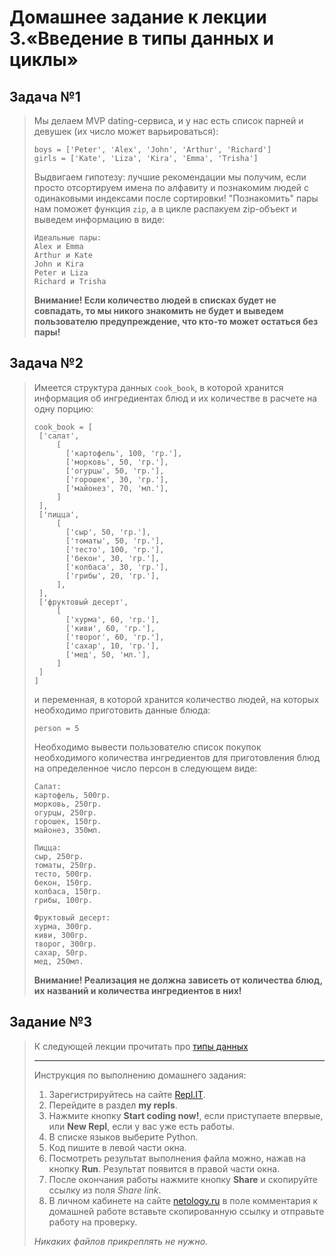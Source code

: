 # Домашнее задание к лекции 3.«Введение в типы данных и циклы»
>
## Задача №1
>Мы делаем MVP dating-сервиса, и у нас есть список парней и девушек (их число может варьироваться):
>
>```
>boys = ['Peter', 'Alex', 'John', 'Arthur', 'Richard']
>girls = ['Kate', 'Liza', 'Kira', 'Emma', 'Trisha']
>```    
>
>Выдвигаем гипотезу: лучшие рекомендации мы получим, если просто отсортируем имена по алфавиту и познакомим людей с одинаковыми индексами после сортировки!
>"Познакомить" пары нам поможет функция `zip`, а в цикле распакуем zip-объект и выведем информацию в виде:
>
>```
>Идеальные пары:
>Alex и Emma
>Arthur и Kate
>John и Kira
>Peter и Liza
>Richard и Trisha
>```    
>
>**Внимание! Если количество людей в списках будет не совпадать, то мы никого знакомить не будет и выведем пользователю предупреждение, что кто-то может остаться без пары!**
>
>
## Задача №2
>Имеется структура данных `cook_book`, в которой хранится информация об ингредиентах блюд и их количестве в расчете на одну порцию:
>```
>cook_book = [
>  ['салат',
>      [
>        ['картофель', 100, 'гр.'],
>        ['морковь', 50, 'гр.'],
>        ['огурцы', 50, 'гр.'],
>        ['горошек', 30, 'гр.'],
>        ['майонез', 70, 'мл.'],
>      ]
>  ],
>  ['пицца',  
>      [
>        ['сыр', 50, 'гр.'],
>        ['томаты', 50, 'гр.'],
>        ['тесто', 100, 'гр.'],
>        ['бекон', 30, 'гр.'],
>        ['колбаса', 30, 'гр.'],
>        ['грибы', 20, 'гр.'],
>      ],
>  ],
>  ['фруктовый десерт',
>      [
>        ['хурма', 60, 'гр.'],
>        ['киви', 60, 'гр.'],
>        ['творог', 60, 'гр.'],
>        ['сахар', 10, 'гр.'],
>        ['мед', 50, 'мл.'],  
>      ]
>  ]
>]
>```    
>и переменная, в которой хранится количество людей, на которых необходимо приготовить данные блюда:
>```
>person = 5
>```
>
>Необходимо вывести пользователю список покупок необходимого количества ингредиентов для приготовления блюд на определенное число персон в следующем виде:
>
>```
>Салат:
>картофель, 500гр.
>морковь, 250гр.
>огурцы, 250гр.
>горошек, 150гр.
>майонез, 350мл.
>
>Пицца:
>сыр, 250гр.
>томаты, 250гр.
>тесто, 500гр.
>бекон, 150гр.
>колбаса, 150гр.
>грибы, 100гр.
>
>Фруктовый десерт:
>хурма, 300гр.
>киви, 300гр.
>творог, 300гр.
>сахар, 50гр.
>мед, 250мл.
>```
>**Внимание! Реализация не должна зависеть от количества блюд, их названий и количества ингредиентов в них!**
>
## Задание №3
>К следующей лекции прочитать про [типы данных](https://habr.com/ru/post/319164/)
>
>---
>Инструкция по выполнению домашнего задания:
>
>1. Зарегистрируйтесь на сайте [Repl.IT](https://repl.it/).
>2. Перейдите в раздел **my repls**.
>3. Нажмите кнопку **Start coding now!**, если приступаете впервые, или **New Repl**, если у вас уже есть работы.
>4. В списке языков выберите Python.
>5. Код пишите в левой части окна.
>6. Посмотреть результат выполнения файла можно, нажав на кнопку **Run**. Результат появится в правой части окна.
>7. После окончания работы нажмите кнопку **Share** и скопируйте ссылку из поля *Share link*.
>8. В личном кабинете на сайте [netology.ru](http://netology.ru/) в поле комментария к домашней работе вставьте скопированную ссылку и отправьте работу на проверку.
>
>*Никаких файлов прикреплять не нужно.*
